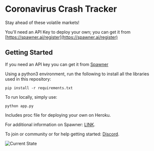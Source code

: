 # Coronavirus Crash Tracker

Stay ahead of these volatile markets! 

You'll need an API Key to deploy your own; you can get it from [https://spawner.ai/register](https://spawner.ai/register)

## Getting Started

If you need an API key you can get it from [Spawner](https://spawner.ai/register)

Using a python3 environment, run the following to install all the libraries used in this repository:
```
pip install -r requirements.txt
```

To run locally, simply use: 
```
python app.py
```

Includes proc file for deploying your own on Heroku. 

For additional information on Spawner: [LINK](https://spawner.ai).

To join or community or for help getting started: [Discord](https://spawner.ai/register).


![Current State](https://user-images.githubusercontent.com/33185528/77610991-85916880-6efa-11ea-92fb-b02e7c1faa74.png)




